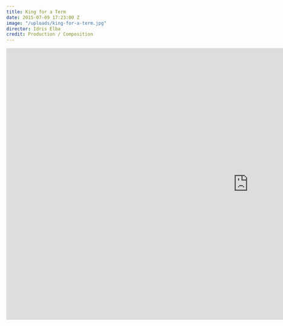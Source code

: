 ```yaml
---
title: King for a Term
date: 2015-07-09 17:23:00 Z
image: "/uploads/king-for-a-term.jpg"
director: Idris Elba
credit: Production / Composition
---
```


<div class="responsive-embed  widescreen">
<iframe width="1280" height="720" src="https://www.youtube.com/embed/0ajhqJmpVnU?rel=0&amp;showinfo=0" frameborder="0" allowfullscreen></iframe>
</div>